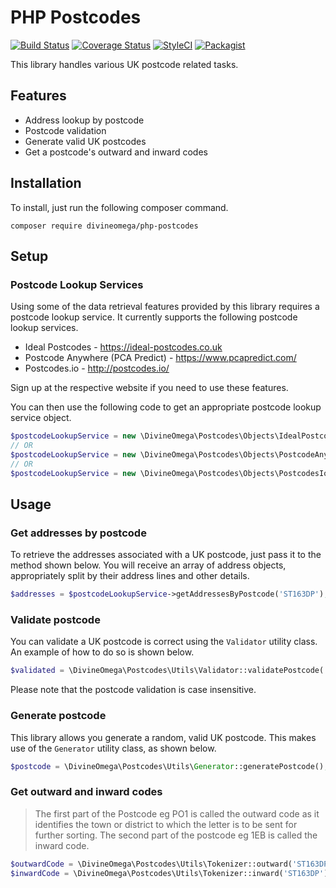 # PHP Postcodes

[![Build Status](https://travis-ci.com/DivineOmega/php-postcodes.svg?branch=master)](https://travis-ci.com/DivineOmega/php-postcodes)
[![Coverage Status](https://coveralls.io/repos/github/DivineOmega/php-postcodes/badge.svg?branch=master)](https://coveralls.io/github/DivineOmega/php-postcodes?branch=master)
[![StyleCI](https://github.styleci.io/repos/167990924/shield?branch=master)](https://github.styleci.io/repos/167990924)
[![Packagist](https://img.shields.io/packagist/dt/divineomega/php-postcodes.svg)](https://packagist.org/packages/divineomega/php-postcodes/stats)

This library handles various UK postcode related tasks.

## Features

* Address lookup by postcode
* Postcode validation
* Generate valid UK postcodes
* Get a postcode's outward and inward codes

## Installation

To install, just run the following composer command.

`composer require divineomega/php-postcodes`

## Setup

### Postcode Lookup Services

Using some of the data retrieval features provided by this library requires a postcode lookup service.
It currently supports the following postcode lookup services.

* Ideal Postcodes - https://ideal-postcodes.co.uk
* Postcode Anywhere (PCA Predict) - https://www.pcapredict.com/
* Postcodes.io - http://postcodes.io/

Sign up at the respective website if you need to use these features.

You can then use the following code to get an appropriate postcode lookup service object.

```php
$postcodeLookupService = new \DivineOmega\Postcodes\Objects\IdealPostcodes('API_KEY');
// OR
$postcodeLookupService = new \DivineOmega\Postcodes\Objects\PostcodeAnywhere('API_KEY');
// OR
$postcodeLookupService = new \DivineOmega\Postcodes\Objects\PostcodesIo();
```

## Usage

### Get addresses by postcode

To retrieve the addresses associated with a UK postcode, just pass it to the method shown below. 
You will receive an array of address objects, appropriately split by their address lines and other details.

```php
$addresses = $postcodeLookupService->getAddressesByPostcode('ST163DP');
```

### Validate postcode

You can validate a UK postcode is correct using the `Validator` utility class. An example of 
how to do so is shown below.

```php
$validated = \DivineOmega\Postcodes\Utils\Validator::validatePostcode('ST163DP');
```

Please note that the postcode validation is case insensitive.

### Generate postcode

This library allows you generate a random, valid UK postcode. This makes use of the
`Generator` utility class, as shown below.

```php
$postcode = \DivineOmega\Postcodes\Utils\Generator::generatePostcode();
```

### Get outward and inward codes

> The first part of the Postcode eg PO1 is called the outward code as it identifies the town or district to which the letter is to be sent for further sorting. The second part of the postcode eg 1EB is called the inward code.

```php
$outwardCode = \DivineOmega\Postcodes\Utils\Tokenizer::outward('ST163DP'); // Returns ST16
$inwardCode = \DivineOmega\Postcodes\Utils\Tokenizer::inward('ST163DP'); // Returns 3DP
```
